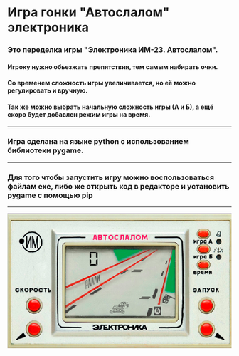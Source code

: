 # Игра гонки "Автослалом" электроника
### Это переделка игры "Электроника ИМ-23. Автослалом".
#### Игроку нужно обьезжать препятствия, тем самым набирать очки.
#### Со временем сложность игры увеличивается, но её можно регулировать и вручную.
#### Так же можно выбрать начальную сложность игры (А и Б), а ещё скоро будет добавлен режим игры на время.
---
### Игра сделана на языке python с использованием библиотеки pygame.
---
### Для того чтобы запустить игру можно воспользоваться файлам exe, либо же открыть код в редакторе и установить pygame c помощью pip
---
![](Data/Textures/autoslalom_previev.png)
